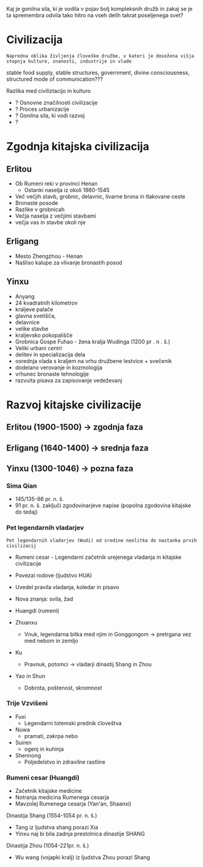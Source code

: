 Kaj je gonilna sila, ki je vodila v pojav bolj kompleksnih družb in zakaj se je ta spremembra odvila tako hitro na vseh delih takrat poseljenega svet?

# Civilizacija
	Napredna oblika življenja človeške družbe, v kateri je dosežena višja stopnja kulture, znanosti, industrije in vlade
stable food supply, stable structures, government, divine consciousness, structured mode of communication???

Razlika med civiliztacijo in kulturo
- ?
Osnovne značilnosti civilizacije
- ?
Proces urbanizacije
- ?
Gonilna sila, ki vodi razvoj
- ?


# Zgodnja kitajska civilizacija

## Erlitou

- Ob Rumeni reki v provinci Henan 
	- Ostanki naselja iz okoli 1860-1545
- Več večjih stavb, grobnic, delavnic, livarne brona in tlakovane ceste
- Bronaste posode
- Razlike v grobnicah
- Večja naselja z večjimi stavbami
- večja vas in stavbe okoli nje

## Erligang

- Mesto Zhengzhou - Henan
- Našliso kalupe za vlivanje bronastih posod

## Yinxu
- Anyang
- 24 kvadratnih kilometrov
- kraljeve palače
- glavna svetišča,
- delavnice
- velike stavbe
- kraljevsko pokopališče
- Grobnica Gospe Fuhao - žena kralja Wudinga (1200 pr . n . š.)
- Veliki urbani centri
- delitev in specializacija dela
- osrednja vlada s kraljem na vrhu družbene lestvice + svečenik
- dodelano verovanje in kozmologija
- vrhunec bronaste tehnologije
- razvuita pisava za zapisovanje vedeževanj


# Razvoj kitajske civilizacije

## Erlitou (1900-1500) -> zgodnja faza
## Erligang (1640-1400) -> srednja faza
## Yinxu (1300-1046) -> pozna faza

### Sima Qian
- 145/135-86 pr. n. š.
- 91 pr. n. š. zaključi zgodovinarjeve napise (popolna zgodovina kitajske do tedaj)

### Pet legendarnih vladarjev
	Pet legendarnih vladarjev (Wudi) od sredine neolitka do nastanka prvih civilizacij
- Rumeni cesar - Legendarni začetnik urejenega vladanja in kitajske civilizacije
- Povezal rodove (ljudstvo HUA)
- Uvedel pravila vladanja, koledar in pisavo
- Nova znanja: svila, žad

- Huangdi (rumeni)
- Zhuanxu
	- Vnuk, legendarna bitka med njim in Gonggongom -> pretrgana vez med nebom in zemljo
- Ku
	- Pravnuk, potomci -> vladarji dinastij Shang in Zhou
- Yao in Shun
	- Dobrota, poštenost, skromnost
### Trije Vzvišeni
- Fuxi
	- Legendarni totemski prednik ćloveštva
- Nuwa
	- pramati, zakrpa nebo
- Suiren
	- ogenj in kuhinja
- Shennong
	- Poljedelstvo in zdravilne rastline

### Rumeni cesar (Huangdi)
- Začetnik kitajske medicine
- Notranja medicina Rumenega cesarja
- Mavzolej Rumenega cesarja (Yan'an, Shaanxi)


Dinastija Shang (1554-1054 pr. n. š.)
- Tang iz ljudstva shang porazi Xia
- Yinxu naj bi bila zadnja prestolnica dinastije SHANG

Dinastija Zhou (1054-221pr. n. š.)
- Wu wang (vojapki kralj) iz ljudstva Zhou porazi Shang



